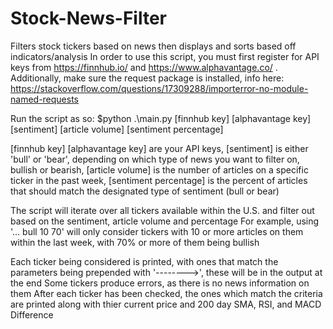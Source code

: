 # Stock-News-Filter
Filters stock tickers based on news then displays and sorts based off indicators/analysis
In order to use this script, you must first register for API keys from https://finnhub.io/ and https://www.alphavantage.co/ .
Additionally, make sure the request package is installed, info here: https://stackoverflow.com/questions/17309288/importerror-no-module-named-requests


Run the script as so: $python .\main.py [finnhub key] [alphavantage key] [sentiment] [article volume] [sentiment percentage]

[finnhub key] [alphavantage key] are your API keys,
[sentiment] is either 'bull' or 'bear', depending on which type of news you want to filter on, bullish or bearish,
[article volume] is the number of articles on a specific ticker in the past week,
[sentiment percentage] is the percent of articles that should match the designated type of sentiment (bull or bear)

The script will iterate over all tickers available within the U.S. and filter out based on the sentiment, article volume and percentage
For example, using '... bull 10 70' will only consider tickers with 10 or more articles on them within the last week, with 70% or more of them being bullish 

Each ticker being considered is printed, with ones that match the parameters being prepended with '-------->', these will be in the output at the end
Some tickers produce errors, as there is no news information on them
After each ticker has been checked, the ones which match the criteria are printed along with thier current price and 200 day SMA, RSI, and MACD Difference

